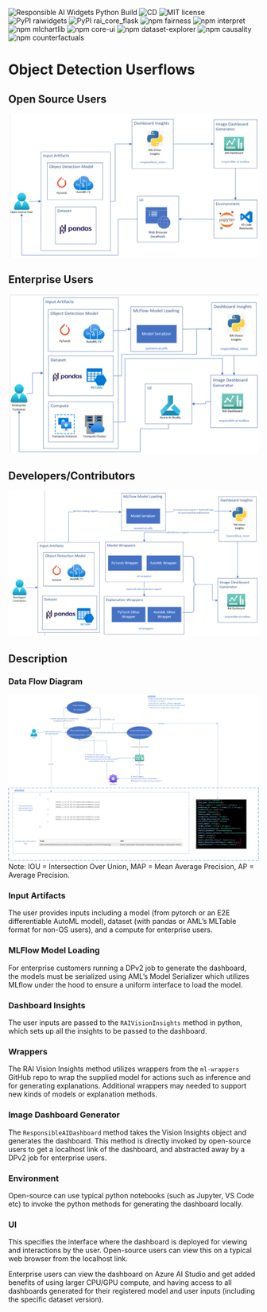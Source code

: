 ![Responsible AI Widgets Python Build](https://github.com/microsoft/responsible-ai-widgets/workflows/Responsible%20AI%20Widgets/badge.svg) ![CD](https://github.com/microsoft/responsible-ai-widgets/workflows/CD/badge.svg) ![MIT license](https://img.shields.io/badge/License-MIT-blue.svg) ![PyPI raiwidgets](https://img.shields.io/pypi/v/raiwidgets?color=blue) ![PyPI rai_core_flask](https://img.shields.io/pypi/v/rai_core_flask?color=blue) ![npm fairness](https://img.shields.io/npm/v/@responsible-ai/fairness?label=npm%20%40responsible-ai%2Ffairness) ![npm interpret](https://img.shields.io/npm/v/@responsible-ai/interpret?label=npm%20%40responsible-ai%2Finterpret) ![npm mlchartlib](https://img.shields.io/npm/v/@responsible-ai/mlchartlib?label=npm%20%40responsible-ai%2Fmlchartlib) ![npm core-ui](https://img.shields.io/npm/v/@responsible-ai/core-ui?label=npm%20%40responsible-ai%2Fcore-ui) ![npm dataset-explorer](https://img.shields.io/npm/v/@responsible-ai/dataset-explorer?label=npm%20%40responsible-ai%2Fdataset-explorer) ![npm causality](https://img.shields.io/npm/v/@responsible-ai/causality?label=npm%20%40responsible-ai%2Fcausality) ![npm counterfactuals](https://img.shields.io/npm/v/@responsible-ai/counterfactuals?label=npm%20%40responsible-ai%2Fcounterfactuals)

# Object Detection Userflows

## Open Source Users

![Object Detection - OS Users](./img/ObjectDetection-OSArchitecture.png)

## Enterprise Users

![Object Detection - Enterprise Users](./img/ObjectDetection-EnterpriseArchitecture.png)

## Developers/Contributors

![Object Detection - Developers/Contributors](./img/ObjectDetection-DevArchitecture.png)

## Description

### Data Flow Diagram
![Object Detection - DFD](./img/ObjectDetection-DFD.png)
Note: IOU = Intersection Over Union, MAP = Mean Average Precision, AP = Average Precision.

### Input Artifacts

The user provides inputs including a model (from pytorch or an E2E differentiable AutoML model), dataset (with pandas or AML’s MLTable format for non-OS users), and a compute for enterprise users.

### MLFlow Model Loading

For enterprise customers running a DPv2 job to generate the dashboard, the models must be serialized using AML’s Model Serializer which utilizes MLflow under the hood to ensure a uniform interface to load the model.

### Dashboard Insights

The user inputs are passed to the `RAIVisionInsights` method in python, which sets up all the insights to be passed to the dashboard.

### Wrappers

The RAI Vision Insights method utilizes wrappers from the `ml-wrappers` GitHub repo to wrap the supplied model for actions such as inference and for generating explanations. Additional wrappers may needed to support new kinds of models or explanation methods.

### Image Dashboard Generator

The `ResponsibleAIDashboard` method takes the Vision Insights object and generates the dashboard. This method is directly invoked by open-source users to get a localhost link of the dashboard, and abstracted away by a DPv2 job for enterprise users.

### Environment

Open-source can use typical python notebooks (such as Jupyter, VS Code etc) to invoke the python methods for generating the dashboard locally.

### UI

This specifies the interface where the dashboard is deployed for viewing and interactions by the user. Open-source users can view this on a typical web browser from the localhost link.

Enterprise users can view the dashboard on Azure AI Studio and get added benefits of using larger CPU/GPU compute, and having access to all dashboards generated for their registered model and user inputs (including the specific dataset version).
